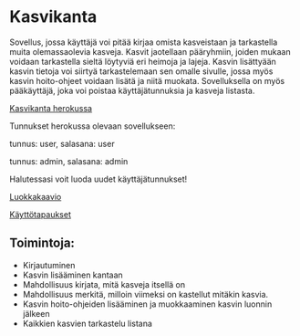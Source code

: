 # Kasvikanta
Sovellus, jossa käyttäjä voi pitää kirjaa omista kasveistaan ja tarkastella muita olemassaolevia kasveja.
Kasvit jaotellaan pääryhmiin, joiden mukaan voidaan tarkastella sieltä löytyviä eri heimoja ja lajeja. 
Kasvin lisättyään kasvin tietoja voi siirtyä tarkastelemaan sen omalle sivulle, jossa myös kasvin
hoito-ohjeet voidaan lisätä ja niitä muokata. Sovelluksella on myös pääkäyttäjä, joka voi poistaa
käyttäjätunnuksia ja kasveja listasta. 

[Kasvikanta herokussa](https://kasvikanta.herokuapp.com/)

Tunnukset herokussa olevaan sovellukseen:

tunnus: user, salasana: user

tunnus: admin, salasana: admin

Halutessasi voit luoda uudet käyttäjätunnukset!

[Luokkakaavio](https://github.com/ArttuJanhunen/Kasvikanta/blob/master/documentation/Luokkakaavio_vko2.png)

[Käyttötapaukset](https://github.com/ArttuJanhunen/Kasvikanta/blob/master/documentation/kayttotapaukset.md)

##  Toimintoja:

* Kirjautuminen  
* Kasvin lisääminen kantaan  
* Mahdollisuus kirjata, mitä kasveja itsellä on
* Mahdollisuus merkitä, milloin viimeksi on kastellut mitäkin kasvia.
* Kasvin hoito-ohjeiden lisääminen ja muokkaaminen kasvin luonnin jälkeen
* Kaikkien kasvien tarkastelu listana 
